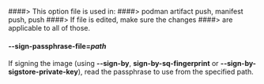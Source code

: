 ####> This option file is used in:
####>   podman artifact push, manifest push, push
####> If file is edited, make sure the changes
####> are applicable to all of those.
#### **--sign-passphrase-file**=*path*

If signing the image (using **--sign-by**, **sign-by-sq-fingerprint** or **--sign-by-sigstore-private-key**), read the passphrase to use from the specified path.
